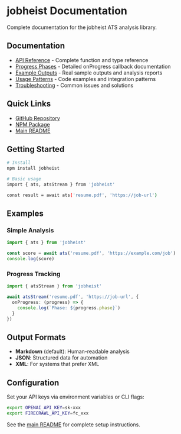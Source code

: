 # jobheist Documentation

Complete documentation for the jobheist ATS analysis library.

## Documentation

- [API Reference](./api-reference.mdx) - Complete function and type reference
- [Progress Phases](./progress-phases.mdx) - Detailed onProgress callback documentation
- [Example Outputs](./examples.mdx) - Real sample outputs and analysis reports
- [Usage Patterns](./usage-patterns.mdx) - Code examples and integration patterns
- [Troubleshooting](./troubleshooting.mdx) - Common issues and solutions

## Quick Links

- [GitHub Repository](https://github.com/micahbrich/jobheist)
- [NPM Package](https://www.npmjs.com/package/jobheist)
- [Main README](../README.md)

## Getting Started

```bash
# Install
npm install jobheist

# Basic usage
import { ats, atsStream } from 'jobheist'

const result = await ats('resume.pdf', 'https://job-url')
```

## Examples

### Simple Analysis
```typescript
import { ats } from 'jobheist'

const score = await ats('resume.pdf', 'https://example.com/job')
console.log(score)
```

### Progress Tracking
```typescript
import { atsStream } from 'jobheist'

await atsStream('resume.pdf', 'https://job-url', {
  onProgress: (progress) => {
    console.log(`Phase: ${progress.phase}`)
  }
})
```

## Output Formats

- **Markdown** (default): Human-readable analysis
- **JSON**: Structured data for automation
- **XML**: For systems that prefer XML

## Configuration

Set your API keys via environment variables or CLI flags:

```bash
export OPENAI_API_KEY=sk-xxx
export FIRECRAWL_API_KEY=fc_xxx
```

See the [main README](../README.md) for complete setup instructions.
